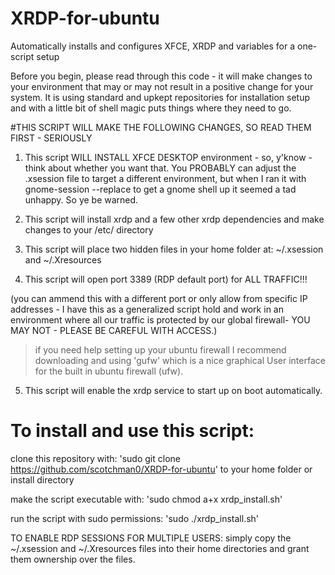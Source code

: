 # XRDP-for-ubuntu
Automatically installs and configures XFCE, XRDP and variables for a one-script setup

Before you begin, please read through this code - it will make changes to your environment that may or may not result in a positive change for your system. It is using standard and upkept repositories for installation setup and with a little bit of shell magic puts things where they need to go. 

#THIS SCRIPT WILL MAKE THE FOLLOWING CHANGES, SO READ THEM FIRST - SERIOUSLY
1. This script WILL INSTALL XFCE DESKTOP environment - so, y'know - think about whether you want that.
You PROBABLY can adjust the .xsession file to target a different environment, but when I ran it with gnome-session --replace to get a gnome shell up it seemed a tad unhappy. So ye be warned.

2. This script will install xrdp and a few other xrdp dependencies and make changes to your /etc/ directory
3. This script will place two hidden files in your home folder at: ~/.xsession and ~/.Xresources
4. This script will open port 3389 (RDP default port) for ALL TRAFFIC!!!

(you can ammend this with a different port or only allow from specific IP addresses - I have this as a generalized script hold and work in an environment where all our traffic is protected by our global firewall- YOU MAY NOT - PLEASE BE CAREFUL WITH ACCESS.)

 > if you need help setting up your ubuntu firewall I recommend downloading and using 'gufw' which is a nice graphical User interface for the built in ubuntu firewall (ufw). 
 5. This script will enable the xrdp service to start up on boot automatically.

# To install and use this script:

clone this repository with: 
'sudo git clone https://github.com/scotchman0/XRDP-for-ubuntu' to your home folder or install directory

make the script executable with: 'sudo chmod a+x xrdp_install.sh'

run the script with sudo permissions: 'sudo ./xrdp_install.sh'


TO ENABLE RDP SESSIONS FOR MULTIPLE USERS:
simply copy the ~/.xsession and ~/.Xresources files into their home directories and grant them ownership over the files.
